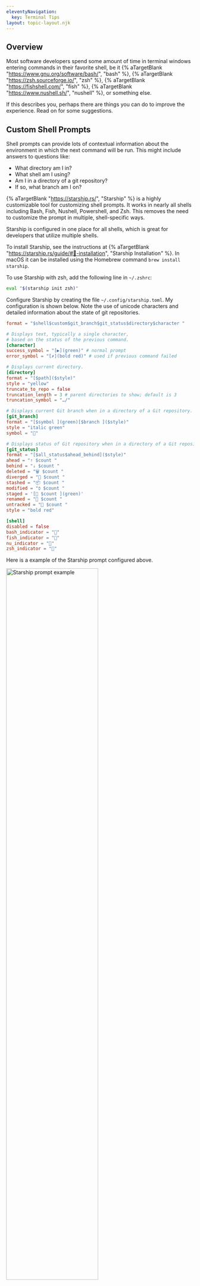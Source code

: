 ```yaml
---
eleventyNavigation:
  key: Terminal Tips
layout: topic-layout.njk
---
```


## Overview

Most software developers spend some amount of time in terminal windows
entering commands in their favorite shell, be it
{% aTargetBlank "https://www.gnu.org/software/bash/", "bash" %},
{% aTargetBlank "https://zsh.sourceforge.io/", "zsh" %},
{% aTargetBlank "https://fishshell.com/", "fish" %},
{% aTargetBlank "https://www.nushell.sh/", "nushell" %},
or something else.

If this describes you, perhaps there are
things you can do to improve the experience.
Read on for some suggestions.

## Custom Shell Prompts

Shell prompts can provide lots of contextual information
about the environment in which the next command will be run.
This might include answers to questions like:

- What directory am I in?
- What shell am I using?
- Am I in a directory of a git repository?
- If so, what branch am I on?

{% aTargetBlank "https://starship.rs/", "Starship" %} is a
highly customizable tool for customizing shell prompts.
It works in nearly all shells including
Bash, Fish, Nushell, Powershell, and Zsh.
This removes the need to customize the prompt in multiple, shell-specific ways.

Starship is configured in one place for all shells,
which is great for developers that utilize multiple shells.

To install Starship, see the instructions at {% aTargetBlank
"https://starship.rs/guide/#🚀-installation", "Starship Installation" %}.
In macOS it can be installed using the Homebrew command `brew install starship`.

To use Starship with zsh, add the following line in `~/.zshrc`:

```bash
eval "$(starship init zsh)"
```

Configure Starship by creating the file `~/.config/starship.toml`.
My configuration is shown below.
Note the use of unicode characters and
detailed information about the state of git repositories.

```toml
format = "$shell$custom$git_branch$git_status$directory$character "

# Displays text, typically a single character,
# based on the status of the previous command.
[character]
success_symbol = "[▶](green)" # normal prompt
error_symbol = "[✗](bold red)" # used if previous command failed

# Displays current directory.
[directory]
format = "[$path]($style)"
style = "yellow"
truncate_to_repo = false
truncation_length = 3 # parent directories to show; default is 3
truncation_symbol = "…/"

# Displays current Git branch when in a directory of a Git repository.
[git_branch]
format = "[$symbol ](green)[$branch ]($style)"
style = "italic green"
symbol = ""

# Displays status of Git repository when in a directory of a Git repository.
[git_status]
format = "[$all_status$ahead_behind]($style)"
ahead = "⇡ $count "
behind = "⇣ $count "
deleted = "🗑 $count "
diverged = " $count "
stashed = "📦 $count "
modified = "פֿ $count "
staged = '[ $count ](green)'
renamed = " $count "
untracked = "🤷 ‍$count "
style = "bold red"

[shell]
disabled = false
bash_indicator = "🚀"
fish_indicator = "🐠"
nu_indicator = "🦀"
zsh_indicator = "🧙"
```

Here is a example of the Starship prompt configured above.

<img alt="Starship prompt example" style="width: 70%"
  src="/blog/assets/Starship-prompt-example.png?v={{pkg.version}}"
  title="Starship prompt example">

This shows the following in order:

- The current shell is zsh (based in the emoji shown).
- The directory is inside a Git repository (based on the git emoji).
- We are on the "main" branch.
- One file was deleted (trash can emoji).
- One file was modified (pencil emoji).
- One file is untracked (shrugging person emoji).
- We are in the directory .../SwiftUI/WeatherKitDemo/WeatherKitDemo.

For more detail, see my [Starship blog page](/blog/starship).

## Managing Multiple Sessions

For each operating system there are several applications to choose from
that support interaction with shell sessions.
Many support simultaneous shell sessions
running in multiple windows, tabs, and panes.

You likely find yourself working on multiple projects throughout the day.
It is convenient to keep the terminal sessions related to each project
in a separate window or in a separate tab of a single window.
Each of these can contain multiple panes
where separate terminal sessions are running.
This allows you to focus on a task at hand
by switching to a specific window or tab.

For example, perhaps you are editing your blog and working on two projects.
Create a separate tab for each of these
whose names are "blog" and the project names.
Inside each tab create multiple panes by splitting the initial pane
horizontally, vertically, or both.
In the panes of a project tab you can run
a web server, an API server, and a database server.
Other panes can be used for executing shell commands.

In macOS some of the options for applications that manage terminal sessions
include Terminal (built-in macOS app),
{% aTargetBlank "https://iterm2.com/", "iTerm2" %},
{% aTargetBlank "https://github.com/tmux/tmux/wiki", "tmux" %} (typically run inside iTerm2),
and {% aTargetBlank "https://app.warp.dev/referral/24D6GX", "Warp" %}.

The screenshot below shows a window with three tabs.
The currently selected tab is "Project #1".
This tab contains four panes that each have a specific purpose.

<img alt="Warp panes" style="width: 100%"
  src="/blog/assets/warp-panes.png?v={{pkg.version}}"
  title="Warp panes">

## Terminal Font

Everything looks better in a terminal that is configured to use a nice font.

Personal preference enters in here.
I prefer a monospace font, meaning all characters have the same width.
I also prefer fonts that support ligatures which Google describes as follows:

> A ligature is a glyph that combines the shapes of
> certain sequences of characters into a new form
> that makes for a more harmonious reading experience.

For example, an exclamation point followed by an equal sign
(meaning not equal) is replaced by an equal sign with a slash through it.

Here is some code in the Swift programming language that can
take advantage of ligatures for the character sequences `->` and `>=`.

```swift
func max(n1: Double, n2: Double) -> Bool {
    n1 >= n2 ? n1 : n2
}
```

And here is the same code displayed with ligatures:

<img alt="font ligatures" style="width: 60%"
  src="/blog/assets/font-ligatures.png?v={{pkg.version}}"
  title="font ligatures">

My current favorite monospace font that supports ligatures is {% aTargetBlank
"https://www.nerdfonts.com/font-downloads", "FiraCode Nerd Font" %}.

Your chosen terminal app should have a settings screen
that enables specifying the font that it should use.

## Change Directory

If your work involves switching between projects during a typical day
then you likely use the `cd` command quite a bit.
A great time saver is to define aliases in your shell configuration file
to quickly move to your most commonly used directories.
For example, if you use the zsh shell then you could
add the following in your `~/.zshrc` file

```bash
export DOCUMENTS_DIR=$HOME/Documents

# This directory holds on the files related to my blog
# that is implemented using the Eleventy static site generator.
export BLOG_DIR=$DOCUMENTS_DIR/blog

# This directory contains subdirectories related to software development.
export DEV_DIR=$DOCUMENTS_DIR/dev

# This directory contains subdirectories for projects.
export PROJECTS_DIR=$DOCUMENTS_DIR/projects

# This directory contains subdirectories for documentation and code examples
# in various programming languages.
export LANG_DIR=$DEV_DIR/lang

# This directory contains Swift documentation and code examples.
export SWIFT_DIR=$LANG_DIR/swift

alias cdblog="cd $BLOG_DIR"
alias cddev="cd $DEV_DIR"
alias cdjs="cd $JS_DIR"
alias cdprojects="cd $PROJECTS_DIR"
alias cdswift="cd $SWIFT_DIR"
```

## Command-line Git

If you sometimes work with Git from the command-line,
defining the following aliases and shell functions can make this easier.
Use these when you are in or below the root directory of a git repository.

For the zsh shell the following can be added in your `~/.zshrc` file.

{% raw %}

```bash
# This lists all the local branches in the current git repository.
alias br="git branch"

# This prompts for a commit message to be entered using Vim.
# Diffs for all the modified files are displayed inside Vim
# so they can be verified and serve as the basis for a good commit message.
# After a message is entered and saved (:wq),
# this commits all the modified files.
alias ci="git commit -av"

# This creates a new branch off of the current branch
# with the name specified after `cob`.
# For example, `cob feature-compute-score`.
alias cob="git checkout -b"

# This checks out the branch specified after `co`.
# For example, `co feature-compute-score`.
alias co="git checkout"

# This lists all the commits on the current branch from newest to oldest.
# For each commit the SHA, author, date, and commit message are output.
alias log="git log"

# This deletes the local AND remote branches with a given name.
# For example, `rmb feature-compute-score`.
alias rmb="$HOME/bin/rmb" # a shell script defined below

# This outputs lists of all modified, deleted, and untracked files.
alias status="git status"

# This cd's up to the root directory of current git repository.
function cdgitroot() {
  cd `git rev-parse --git-dir`
  cd ..
}

# This pulls down the latest changes from the remote branch
# that corresponds to the current local branch.
function pull() {
  git pull origin $(git rev-parse --abbrev-ref HEAD)
}

# This pushes the latest changes on the current local branch
# up to the corresponding remote branch.
function push() {
  git push origin $(git rev-parse --abbrev-ref HEAD)
}
```

{% endraw %}

Here is the shell script `rmb` referenced above that
must be in a directory listed in the `PATH` environment variable.

{% raw %}

```bash
#!/usr/bin/env bash
# Removes the local and remote git branches with a given name.

if [ $# -ne 1 ]; then
  echo usage: rmb {branch-name}
  exit 1
fi

git branch -d $1
git branch -rd origin/$1
```

{% endraw %}

## Avoid Accidents

A deadline is looming and you are working as fast as possible to meet it.
Your fingers are a blur as you crank out shell commands in a terminal.
But you're human and mistakes can creep in.
Did you mean to copy over or delete that existing file?
And has your backup process run since the last time
that file that just disappeared was modified?

The `cp` (copy), `mv` (move), and `rm` (remove) commands can result in
loss of data if a file is accidentally replaced or deleted.
To avoid this, define the following aliases in your shell configuration file
(such as `~/.zshrc`) that shadow those commands with aliases
that prompt for permission before overwriting or deleting a file.
This gives you a chance to consider whether you
really want to carry out a non-reversible action.

```bash
# Ask for confirmation before overwriting or deleting files.
alias cp="cp -i"
alias mv="mv -i"
alias rm="rm -i"
```

## Search For Files

There are multiple ways to search for files in and below the current directory
that have a specific file extension and contain given text.
One way is to use the `find` command as follows:

```bash
find . -type f -name '*.js' | xargs grep 'some text'
# or
find . -type f -name '*.js' -exec grep 'some text' {} \;
```

When using Warp, its "A.I. Command Search" feature
can be used to build the command.
Press the # key and enter a phrase like
"find all js files containing some text".
This suggests the command
`find . -name "*.js" -exec grep -l "some text" {} \;`.
To accept the suggestion, press cmd-return to copy the command
into the input area and press return again to execute it.

The `find` command has several issues:

- The syntax is hard to remember.
- It is somewhat slow.
- The output doesn't indicate the line numbers where matches were found.
- The output is not color-coded.

A better alternative is to use {% aTargetBlank
"https://github.com/BurntSushi/ripgrep", "ripgrep" %}.
This link contains installation instructions for Linux, macOS, and Windows.
In macOS it can be installed using the Homebrew command `brew install ripgrep`.

Ripgrep is implemented in Rust and is very fast.

The equivalent of the `find` commands above is `rg --type=js 'some text'`.

The paths to files that contain the text are displayed in purple.
Matching line numbers are displayed in green.
Text on the matching lines is displayed in white,
except the matching text which is displayed in red.
This is much better!

## Command-line Editing

We can't all be perfect when entering shell commands.
Sometimes we need to edit what we have typed before executing a command.
So it's helpful to learn how to be productive in
performing basic editing in your selected shell.

In many terminal programs, the following keyboard shortcuts can be used
to move the cursor within a command being entered:

| Action                      | Shortcut Key          |
| --------------------------- | --------------------- |
| move to beginning of line   | ctrl-a                |
| move to end of line         | ctrl-e                |
| move back one word          | meta-b                |
| move forward one word       | meta-f                |
| move back one character     | ctrl-b or left arrow  |
| move forward one character  | ctrl-f or right arrow |
| clear what has been entered | ctrl-u                |

Most terminal programs do not support using a mouse or track pad
to position the cursor by clicking within a command being entered.
However, the {% aTargetBlank "https://app.warp.dev/referral/24D6GX",
"Warp" %} terminal behaves much more like a standard text editor.
It supports positioning the cursor by clicking,
selecting text with a mouse or trackpad,
using cmd-c to copy, and using cmd-v to paste.

By default, Warp uses the following, easier to remember,
keyboard shortcuts for moving the cursor.

| Action                      | Warp Shortcut Key  |
| --------------------------- | ------------------ |
| move to beginning of line   | cmd-left-arrow     |
| move to end of line         | cmd-right-arrow    |
| move back one word          | option-left-arrow  |
| move forward one word       | option-right-arrow |
| move back one character     | left arrow         |
| move forward one character  | right arrow        |
| clear what has been entered | ctrl-c or ctrl-u   |

## Using JSON

JavaScript Object Notation (JSON) is a data format that is frequently used
for data returned by API services and data in input files.
Often all the data is on a single line with no added spaces
to make the data as compact as possible.
But this make it difficult for humans to read.

The tool {% aTargetBlank "https://stedolan.github.io/jq/", "jq" %}
helps with this and does much more.
It is a command-line JSON processor that is implemented in C.

The basic functionality of jq is to pretty-print JSON data.
But can also filter, sort, and transform JSON data.

In this example we get JSON data from an API endpoint
and filter it to display all the varieties of the "hound" dog breed.

<img alt="jq-dogs" style="width: 100%"
  src="/blog/assets/jq-dogs.png?v={{pkg.version}}"
  title="jq dogs">

jq is practically a programming language.
It has a long list of features including
types, conditionals, regular expressions, math functions,
custom function definitions, variables, streaming, and more.

For more information, see my [jq blog page](/blog/jq).

## Command Output

In most terminal apps commands that produce large amounts of output cause
the command to scroll off the top of the pane where the command was entered.
It is then no longer obvious what command produced the output
and scrolling back to the command is a tedious process.
In addition, there is typically no way to search the output of the last command
without also searching the output of all the previous commands
that were entered since the last time the terminal was cleared.

The {% aTargetBlank "https://app.warp.dev/referral/24D6GX",
"Warp" %} terminal solves all of these issues.
The last command entered sticks to the top of the pane
while its output scrolls below it.
Clicking the command causes the output to scroll back to its first line.
Both the command and its output are part of a "block".
There are many commands that can be executed on a block
including "Find Within Block" and "Copy Output".

<img alt="Warp block commands" style="width: 100%"
  src="/blog/assets/warp-block-commands.png?v={{pkg.version}}"
  title="Warp block commands">

## Terminal-based File Editing

The ability to edit files within a terminal session is handy and efficient.
An important use case for this is editing files that
reside on another server that is accessed using SSH.

The Vim editor has the distinction of being the most common
text editor that is available by default in terminal sessions.

Many software developers know a little bit about Vim and
grudgingly use it when nothing else is available.
You don't need to be an expert in Vim or customize it
in order to derive a lot of its benefits.

Even though some version of Vim is already installed
in macOS and Linux environments, I recommend installing
{% aTargetBlank "https://neovim.io", "neovim" %}
which is a modern replacement for Vim.
Click the "Install Now" button at the link above
for installation instructions.

In macOS neovim can be installed using
the Homebrew command `brew install neovim`.
To run neovim in a terminal, enter `nvim` optionally followed by a file path.

For a summary of the minimal set of commands
you need to know to be productive in Vim or neovim,
see my [Vim blog page](/blog/vim).
Especially see the section on netrw
for managing multiple files in a single Vim session.

Perhaps you are a fan of {% aTargetBlank "https://code.visualstudio.com/",
"VS Code" %} and prefer to avoid using any flavor of Vim.
Enter `vscode .` in a terminal to launch VS Code use it to
edit any files in and below the current directory.

## Kill Processes

Here's a common scenario.
You attempt to start a server that listens on port 8000,
but you get the error message "Something is already running on port 8000".
You currently have ten terminal sessions open in various windows and panes.
If you could find the one what is running a server using port 8000
you could navigate to it and press ctrl-c to kill it.
But finding it takes too long.

It would be much more convenient if you could enter a command
that would kill the process that is listening on a given port.
You can with `klp 8000`!

Define the following alias in your shell configuration file.

```bash
alias klp="kill-listening-process"
```

Ths script `kill-listening-process` will differ somewhat
based on the operating system.
For macOS it can be defined as follows:

```bash
#!/usr/bin/env bash
# This kills the process listening on a given port.

if [[ $# -ne 1 ]]; then
  echo usage: kill-listening-process {port}
  exit 1
fi

port=$1
pid=$(lsof -n -iTCP:$port -sTCP:LISTEN -t)

if [[ $pid ]]; then
  kill $pid
  echo killed process $pid
else
  echo no process is listening on port $port
fi
```

In the screenshot below we have started a server in the left pane
and attempted to start another server in the right pane
listening on the same port.
Note the OSError message "Address already in use" at the bottom.

<img alt="server before klp" style="width: 100%"
  src="/blog/assets/kill-listening-process-1.png?v={{pkg.version}}"
  title="server before klp">

In the screenshot below we have used the `klp` alias
to kill the process that was listening on port 8000.
Note that the left pane reports that the server was "terminated"
and the right pane reports the id of the process that it killed.

<img alt="server after klp" style="width: 100%"
  src="/blog/assets/kill-listening-process-2.png?v={{pkg.version}}"
  title="server after klp">

## Having Fun

The terminal is not just for work, it can also be fun.
If you are a macOS user and you have {% aTargetBlank
"https://brew.sh/", "Homebrew" %} installed, try these.

- asciiquarium

  Enter `brew install asciiquarium` followed by `asciiquarium`
  to fill your terminal with an animated aquarium
  made entirely of ASCII characters.
  Press ctrl-c to exit.

  <img alt="asciiquarium" style="width: 100%"
    src="/blog/assets/asciiquarium.png?v={{pkg.version}}"
    title="asciiqarium">

- cmatrix

  Enter `brew install cmatrix` followed by `cmatrix`
  to fill your terminal with an animation from the movie "The Matrix".
  Press ctrl-c to exit.

  <img alt="cmatrix" style="width: 100%"
    src="/blog/assets/cmatrix.png?v={{pkg.version}}"
    title="cmatrix">

- myman

  Enter `brew install myman` followed by `myman`
  to play a version of the game Pacman in the terminal.
  Press ctrl-c to exit.

  <img alt="myman" style="width: 100%"
    src="/blog/assets/myman.png?v={{pkg.version}}"
    title="myman">

- ninvaders

  Enter `brew install ninvaders` followed by `ninvaders`
  to play a version of the game Space Invaders in the terminal.
  Press ctrl-c to exit.

  <img alt="ninvaders" style="width: 100%"
    src="/blog/assets/ninvaders.png?v={{pkg.version}}"
    title="ninvaders">

- tetris

  Enter `brew install samtay/tui/tetris` followed by `tetris`
  to play the game Tetris in the terminal.
  Press q to quit.

  <img alt="tetris" style="width: 100%"
    src="/blog/assets/tetris.png?v={{pkg.version}}"
    title="tetris">

## Wrap Up

That's all the terminal tips that come to mind for me now.
What did I miss?
Email <a href="mailto:mark@objectcomputing.com?subject=terminal tips">me</a>
your suggestions!
